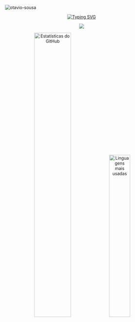 <p align="left"> <img src="https://komarev.com/ghpvc/?username=Rbel12b&label=Profile%20views&color=0e75b6&style=flat" alt="otavio-sousa" /> </p>

<div align="center">
  <a href="https://git.io/typing-svg">
    <img src="https://readme-typing-svg.herokuapp.com?font=Noto+Sans&size=25&pause=1000&center=true&width=435&lines=Hi%2C+I'm+Rbel12b;I'm+from+Hungary;" alt="Typing SVG" />
  </a>
</div>

<p align="center">
    <img src="https://skillicons.dev/icons?i=arch,cpp,c,py,js,html,css,react,ts,arduino,md,git,github,vscode,cmake,raspberrypi&perline=8">
</p>

<div align="center">
  <picture>
    <source media="(prefers-color-scheme: dark)"
      srcset="https://github-readme-stats.vercel.app/api?username=Rbel12b&theme=tokyonight&layout=compact&show_icons=true&count_private=true&hide_border=true&title_color=70a5fd&icon_color=70a5fd&text_color=c9d1d9&bg_color=0d1117">
    <source media="(prefers-color-scheme: light)"
      srcset="https://github-readme-stats.vercel.app/api?username=Rbel12b&layout=compact&show_icons=true&count_private=true&hide_border=true&title_color=70a5fd&icon_color=70a5fd&text_color=c9d1d9&bg_color=ffffff">
    <img width="49%" height="auto"
      src="https://github-readme-stats.vercel.app/api?username=Rbel12b&theme=tokyonight&layout=compact&show_icons=true&count_private=true&hide_border=true&title_color=70a5fd&icon_color=70a5fd&text_color=c9d1d9&bg_color=0d1117"
      alt="Estatísticas do GitHub">
  </picture>
  
  <picture>
    <source media="(prefers-color-scheme: dark)"
      srcset="https://github-readme-stats.vercel.app/api/top-langs/?username=Rbel12b&theme=tokyonight&layout=compact&langs_count=8&hide_border=true&title_color=70a5fd&text_color=c9d1d9&bg_color=0d1117&hide=Shaderlab,hlml,shell,.c#,Jupyter Notebook">
    <source media="(prefers-color-scheme: light)"
      srcset="https://github-readme-stats.vercel.app/api/top-langs/?username=Rbel12b&layout=compact&langs_count=8&hide_border=true&title_color=70a5fd&text_color=c9d1d9&bg_color=ffffff&hide=Shaderlab,hlml,shell,.c#,Jupyter Notebook">
    <img width="37%" height="auto"
      src="https://github-readme-stats.vercel.app/api/top-langs/?username=Rbel12b&theme=tokyonight&layout=compact&langs_count=8&hide_border=true&title_color=70a5fd&text_color=c9d1d9&bg_color=0d1117&hide=Shaderlab,hlml,shell,.c#,Jupyter Notebook"
      alt="Linguagens mais usadas">
  </picture>
</div>